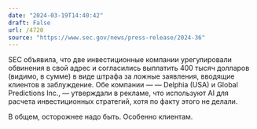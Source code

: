 ```yaml
---
date: "2024-03-19T14:40:42"
draft: False
url: /4720
source: "https://www.sec.gov/news/press-release/2024-36"
---
```


SEC объявила, что две инвестиционные компании урегулировали обвинения в свой адрес и согласились выплатить 400 тысяч долларов (видимо, в сумме) в виде штрафа за ложные заявления, вводящие клиентов в заблуждение. Обе компании — — Delphia (USA) и Global Predictions Inc., — утверждали в рекламе, что используют AI для расчета инвестиционных стратегий, хотя по факту этого не делали.

В общем, осторожнее надо быть. Особенно клиентам.
